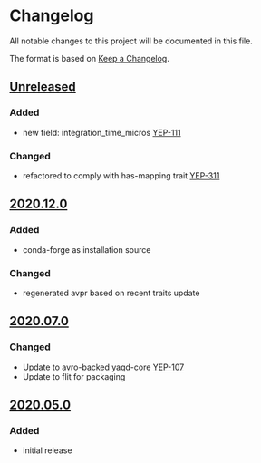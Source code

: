 # Changelog
All notable changes to this project will be documented in this file.

The format is based on [Keep a Changelog](https://keepachangelog.com/).

## [Unreleased]

### Added
- new field: integration_time_micros [YEP-111](https://yeps.yaq.fyi/111)

### Changed
- refactored to comply with has-mapping trait [YEP-311](https://yeps.yaq.fyi/311)

## [2020.12.0]

### Added
- conda-forge as installation source

### Changed
- regenerated avpr based on recent traits update

## [2020.07.0]

### Changed
- Update to avro-backed yaqd-core [YEP-107](https://yeps.yaq.fyi/107)
- Update to flit for packaging

## [2020.05.0]

### Added
- initial release

[Unreleased]: https://gitlab.com/yaq/yaqd-seabreeze/-/compare/v2020.12.0...master
[2020.12.0]: https://gitlab.com/yaq/yaqd-seabreeze/-/compare/v2020.07.0...v2020.12.0
[2020.07.0]: https://gitlab.com/yaq/yaqd-seabreeze/-/compare/v2020.05.0...v2020.07.0
[2020.05.0]: https://gitlab.com/yaq/yaqd-seabreeze/-/tags/v2020.05.0
